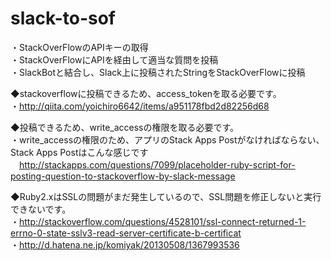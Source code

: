 # slack-to-sof  
・StackOverFlowのAPIキーの取得  
・StackOverFlowにAPIを経由して適当な質問を投稿  
・SlackBotと結合し、Slack上に投稿されたStringをStackOverFlowに投稿  
  
 ◆stackoverflowに投稿できるため、access_tokenを取る必要です。      
  ・http://qiita.com/yoichiro6642/items/a951178fbd2d82256d68    
  
  
◆投稿できるため、write_accessの権限を取る必要です。  
・write_accessの権限のため、アプリのStack Apps Postがなければならない、Stack Apps Postはこんな感じです  
　http://stackapps.com/questions/7099/placeholder-ruby-script-for-posting-question-to-stackoverflow-by-slack-message  
  
◆Ruby2.xはSSLの問題がまだ発生しているので、SSL問題を修正しないと実行できないです。  
・http://stackoverflow.com/questions/4528101/ssl-connect-returned-1-errno-0-state-sslv3-read-server-certificate-b-certificat   
・http://d.hatena.ne.jp/komiyak/20130508/1367993536